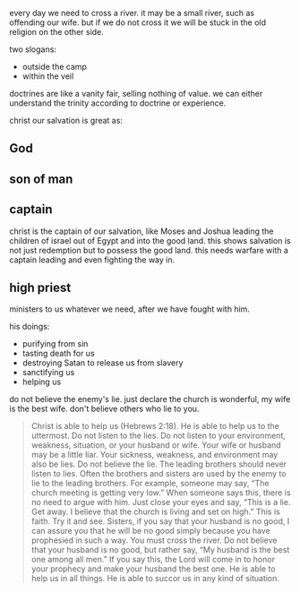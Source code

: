 every day we need to cross a river. it may be a small river, such as offending our wife.
but if we do not cross it we will be stuck in the old religion on the other side.

two slogans:
- outside the camp
- within the veil

doctrines are like a vanity fair, selling nothing of value. we can either understand the trinity according to doctrine or experience.

christ our salvation is great as:

## God

## son of man

## captain
christ is the captain of our salvation, like Moses and Joshua leading the children of israel out of Egypt and into the good land. this shows salvation is not just redemption but to possess the good land. this needs warfare with a captain leading and even fighting the way in.

## high priest

ministers to us whatever we need, after we have fought with him.

his doings:
- purifying from sin
- tasting death for us
- destroying Satan to release us from slavery
- sanctifying us
- helping us

do not believe the enemy's lie. just declare the church is wonderful, my wife is the best wife. don't believe others who lie to you.


>  Christ is able to help us (Hebrews 2:18). He is able to help us to the uttermost. Do not listen to the lies. Do not listen to your environment, weakness, situation, or your husband or wife. Your wife or husband may be a little liar. Your sickness, weakness, and environment may also be lies. Do not believe the lie. The leading brothers should never listen to lies. Often the brothers and sisters are used by the enemy to lie to the leading brothers. For example, someone may say, “The church meeting is getting very low.” When someone says this, there is no need to argue with him. Just close your eyes and say, “This is a lie. Get away. I believe that the church is living and set on high.” This is faith. Try it and see. Sisters, if you say that your husband is no good, I can assure you that he will be no good simply because you have prophesied in such a way. You must cross the river. Do not believe that your husband is no good, but rather say, “My husband is the best one among all men.” If you say this, the Lord will come in to honor your prophecy and make your husband the best one. He is able to help us in all things. He is able to succor us in any kind of situation. 
